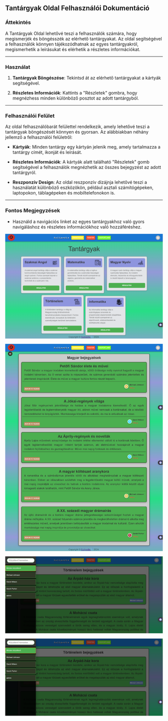 ## Tantárgyak Oldal Felhasználói Dokumentáció

### Áttekintés

A Tantárgyak Oldal lehetővé teszi a felhasználók számára, hogy megismerjék és böngésszék az elérhető tantárgyakat. Az oldal segítségével a felhasználók könnyen tájékozódhatnak az egyes tantárgyakról, megismerhetik a leírásukat és elérhetik a részletes információkat.

---

### Használat

1. **Tantárgyak Böngészése**: Tekintsd át az elérhető tantárgyakat a kártyák segítségével.
   
2. **Részletes Információk**: Kattints a "Részletek" gombra, hogy megnézhess minden különböző posztot az adott tantárgyból.
---

### Felhasználói Felület

Az oldal felhasználóbarát felülettel rendelkezik, amely lehetővé teszi a tantárgyak böngészését könnyen és gyorsan. Az alábbiakban néhány jellemző a felhasználói felületről:

- **Kártyák**: Minden tantárgy egy kártyán jelenik meg, amely tartalmazza a tantárgy címét, ikonját és leírását.

- **Részletes Információk**: A kártyák alatt található "Részletek" gomb segítségével a felhasználók megnézhetik az összes bejegyzést az adott tantárgyról.

- **Reszponzív Design**: Az oldal reszponzív dizájnja lehetővé teszi a használatát különböző eszközökön, például asztali számítógépeken, laptopokon, táblagépeken és mobiltelefonokon is.

---

### Fontos Megjegyzések 
- Használd a navigációs linket az egyes tantárgyakhoz való gyors navigáláshoz és részletes információkhoz való hozzáféréshez.

![Összes választható tananyag képe](./images/curriculumsAll.png)


![Az magyar tananyagok oldal képe](./images/curriculumsPageImg.png)

![Posztoló alapján való szűrés bejegyzések/tananyagokra](./images/curriculumsSearch.png)

![Posztoló alapján való szűrés bejegyzések/tananyagokra](./images/curriculumsSearch.png)